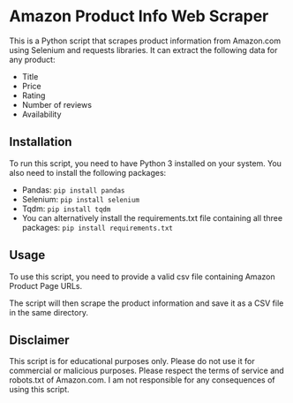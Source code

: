 # Amazon Product Info Web Scraper

This is a Python script that scrapes product information from Amazon.com using Selenium and requests libraries. It can extract the following data for any product:

- Title
- Price
- Rating
- Number of reviews
- Availability

## Installation

To run this script, you need to have Python 3 installed on your system. You also need to install the following packages:

- Pandas: `pip install pandas`
- Selenium: `pip install selenium`
- Tqdm: `pip install tqdm`
- You can alternatively install the requirements.txt file containing all three packages: `pip install requirements.txt`

## Usage

To use this script, you need to provide a valid csv file containing Amazon Product Page URLs.

The script will then scrape the product information and save it as a CSV file in the same directory.

## Disclaimer

This script is for educational purposes only. Please do not use it for commercial or malicious purposes. Please respect the terms of service and robots.txt of Amazon.com. I am not responsible for any consequences of using this script.
